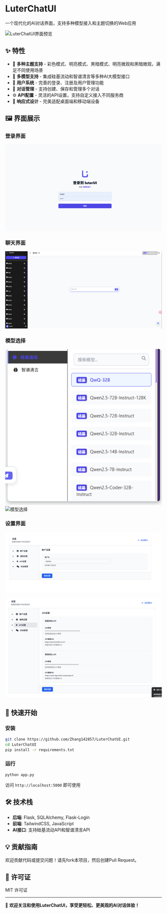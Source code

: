 # LuterChatUI

一个现代化的AI对话界面，支持多种模型接入和主题切换的Web应用

![LuterChatUI界面预览](https://raw.githubusercontent.com/Zhang142857/LuterChatUI/main/screenshots/preview.png)

## ✨ 特性

- 🎨 **多种主题支持** - 彩色模式、明亮模式、黑暗模式、明亮微观和黑暗微观，满足不同使用场景
- 🤖 **多模型支持** - 集成硅基流动和智谱清言等多种AI大模型接口
- 🔐 **用户系统** - 完善的登录、注册及用户管理功能
- 💬 **对话管理** - 支持创建、保存和管理多个对话
- ⚙️ **API配置** - 灵活的API设置，支持自定义接入不同服务商
- 📱 **响应式设计** - 完美适配桌面端和移动端设备

## 🖼️ 界面展示

### 登录界面

![1744531752230](images/README/1744531752230.png)

### 聊天界面

![1744531761692](images/README/1744531761692.png)

### 模型选择

![1744531765955](images/README/1744531765955.png)![模型选择](https://raw.githubusercontent.com/Zhang142857/LuterChatUI/main/screenshots/models.png)

### 设置界面

![1744531770747](images/README/1744531770747.png)

![1744531797741](images/README/1744531797741.png)

## 🚀 快速开始

### 安装

```bash
git clone https://github.com/Zhang142857/LuterChatUI.git
cd LuterChatUI
pip install -r requirements.txt
```

### 运行

```bash
python app.py
```

访问 `http://localhost:5000` 即可使用

## 🛠️ 技术栈

- **后端**: Flask, SQLAlchemy, Flask-Login
- **前端**: TailwindCSS, JavaScript
- **AI接口**: 支持硅基流动API和智谱清言API

## 💡 贡献指南

欢迎贡献代码或提交问题！请先fork本项目，然后创建Pull Request。

## 📄 许可证

MIT 许可证

---

📢 **欢迎关注和使用LuterChatUI，享受更轻松、更美观的AI对话体验！**
